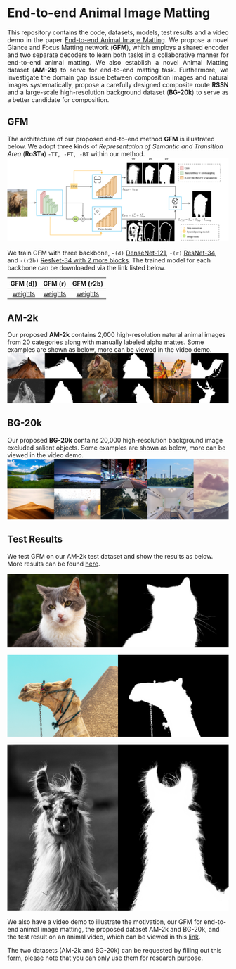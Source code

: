 <!-- # animal-matting -->
# End-to-end Animal Image Matting
<!-- by
Author 1,
Author 2,
etc -->

<!-- ## Introduction -->

<p align="justify">This repository contains the code, datasets, models, test results and a video demo in the paper <a href="url">End-to-end Animal Image Matting</a>. We propose a novel Glance and Focus Matting network (<strong>GFM</strong>), which employs a shared encoder and two separate decoders to learn both tasks in a collaborative manner for end-to-end animal matting. We also establish a novel Animal Matting dataset (<strong>AM-2k</strong>) to serve for end-to-end matting task. Furthermore, we investigate the domain gap issue between composition images and natural images systematically, propose a carefully designed composite route <strong>RSSN</strong> and a large-scale high-resolution background dataset (<strong>BG-20k</strong>) to serve as a better candidate for composition.</p>


## GFM
The architecture of our proposed end-to-end method <strong>GFM</strong> is illustrated below. We adopt three kinds of <em>Representation of Semantic and Transition Area</em> (<strong>RoSTa</strong>) `-TT, -FT, -BT` within our method. 
![](demo/gfm.png)

We train GFM with three backbone, `-(d)` [DenseNet-121](), `-(r)` [ResNet-34](), and `-(r2b)` [ResNet-34 with 2 more blocks](). The trained model for each backbone can be downloaded via the link listed below.

| GFM (d)) | GFM (r) | GFM (r2b)|
| :----:| :----: | :----: |
|    [weights]()   | [weights]()  |   [weights]() |

## AM-2k
Our proposed <strong>AM-2k</strong> contains 2,000 high-resolution natural animal images from 20 categories along with manually labeled alpha mattes. Some examples are shown as below, more can be viewed in the video demo.
![](demo/am2k_small.png)

## BG-20k
Our proposed <strong>BG-20k</strong> contains 20,000 high-resolution background image excluded salient objects. Some examples are shown as below, more can be viewed in the video demo.
![](demo/bg20k.jpg)

## Test Results

We test GFM on our AM-2k test dataset and show the results as below. More results can be found [here](https://github.com/JizhiziLi/animal-matting/demo/).

<img src="demo/sample3.jpg" width="50%"><img src="demo/sample3.png" width="50%">

<img src="demo/sample1.jpg" width="50%"><img src="demo/sample1.png" width="50%">

<img src="demo/sample2.jpg" width="50%"><img src="demo/sample2.png" width="50%">


We also have a video demo to illustrate the motivation, our GFM for end-to-end animal image matting, the proposed dataset AM-2k and BG-20k, and the test result on an animal video, which can be viewed in this [link](https://drive.google.com/file/d/1-NyeclNim9jAehrxGrbK_1PbFTgDZH5S/view?usp=sharing).

The two datasets (AM-2k and BG-20k) can be requested by filling out this [form](), please note that you can only use them for research purpose. 




